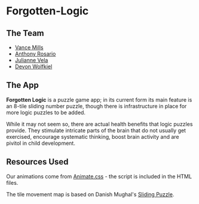 # Forgotten-Logic

## The Team
- [Vance Mills](https://github.com/Vance-M)
- [Anthony Rosario](https://github.com/Anthony-Rosario)
- [Julianne Vela](https://github.com/julianne-vela)
- [Devon Wolfkiel](https://github.com/devon-wolf)

## The App
**Forgotten Logic** is a puzzle game app; in its current form its main feature is an 8-tile sliding number puzzle, though there is infrastructure in place for more logic puzzles to be added.

While it may not seem so, there are actual health benefits that logic puzzles provide. They stimulate intricate parts of the brain that 
do not usually get exercised, encourage systematic thinking, boost brain activity and are pivitol in child development.

## Resources Used
Our animations come from [Animate.css](https://animate.style) - the script is included in the HTML files.

The tile movement map is based on Danish Mughal's [Sliding Puzzle](https://github.com/danishmughal/sliding-puzzle).
